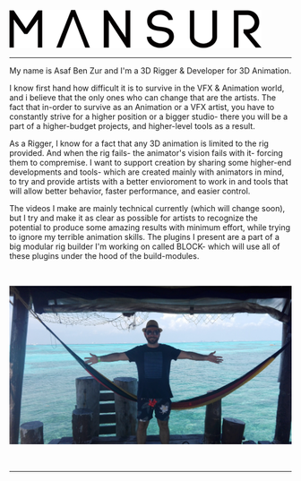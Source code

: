 ![logo](images/textOnly_black.png) 

<hr></hr>
My name is Asaf Ben Zur and I'm a 3D Rigger & Developer for 3D Animation.

I know first hand how difficult it is to survive in the VFX & Animation world, and i believe that the only ones who can change that are the artists.
The fact that in-order to survive as an Animation or a VFX artist, you have to constantly strive for a higher position or a bigger studio- there you will be a part of a higher-budget projects, and higher-level tools as a result.

As a Rigger, I know for a fact that any 3D animation is limited to the rig provided. And when the rig fails- the animator's vision fails with it- forcing them to compremise.
I want to support creation by sharing some higher-end developments and tools- which are created mainly with animators in mind, to try and provide artists with a better envioroment to work in and tools that will allow better behavior, faster performance, and easier control.

The videos I make are mainly technical currently (which will change soon), but I try and make it as clear as possible for artists to recognize the potential to produce some amazing results with minimum effort, while trying to ignore my terrible animation skills.
The plugins I present are a part of a big modular rig builder I'm working on called BLOCK- which will use all of these plugins under the hood of the build-modules.

<br>

![logo](images/mansurAbout.jpg)

<br>
<hr></hr>